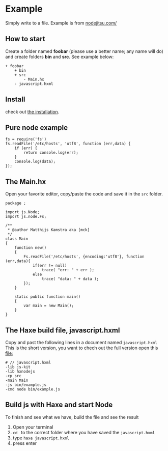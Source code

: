 # Example

Simply write to a file.
Example is from [nodejitsu.com/](https://docs.nodejitsu.com/articles/file-system/how-to-read-files-in-nodejs)


## How to start

Create a folder named **foobar** (please use a better name; any name will do) and create folders **bin** and **src**.
See example below:

```
+ foobar
	+ bin
	+ src
		- Main.hx
	- javascript.hxml
```


## Install

check out [the installation](installation.md).


## Pure node example

```
fs = require('fs')
fs.readFile('/etc/hosts', 'utf8', function (err,data) {
  	if (err) {
		return console.log(err);
	}
	console.log(data);
});
```


## The Main.hx

Open your favorite editor, copy/paste the code and save it in the `src` folder.



```
package ;

import js.Node;
import js.node.Fs;

/**
 * @author Matthijs Kamstra aka [mck]
 */
class Main
{
	function new()
	{
		Fs.readFile('/etc/hosts', {encoding:'utf8'}, function (err,data){
			if(err != null)
				trace( "err: " + err );
			else
				trace( "data: " + data );
		});
	}

	static public function main()
	{
		var main = new Main();
	}
}
```


## The Haxe build file, javascript.hxml

Copy and past the following lines in a document named `javascript.hxml`
This is the short version, you want to chech out the full version open this [file](/code/javascript.hxml);

```
# // javascript.hxml
-lib js-kit
-lib hxnodejs
-cp src
-main Main
-js bin/example.js
-cmd node bin/example.js
```



## Build js with Haxe and start Node

To finish and see what we have, build the file and see the result

1. Open your terminal
2. `cd ` to the correct folder where you have saved the `javascript.hxml`
3. type `haxe javascript.hxml`
4. press enter


